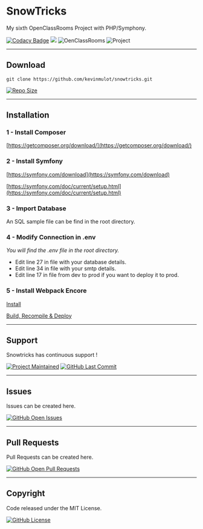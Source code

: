 # SnowTricks
My sixth OpenClassRooms Project with PHP/Symphony.

[![Codacy Badge](https://api.codacy.com/project/badge/Grade/e1a507c6c3d4415f8bfe1544c45c432f)](https://www.codacy.com/manual/kevinmulot/snowtricks?utm_source=github.com&amp;utm_medium=referral&amp;utm_content=kevinmulot/snowtricks&amp;utm_campaign=Badge_Grade)
<a href="https://codeclimate.com/github/kevinmulot/snowtricks/maintainability"><img src="https://api.codeclimate.com/v1/badges/f7932e8cad48b61dcbf6/maintainability" /></a>
![OenClassRooms](https://img.shields.io/badge/OpenClassRooms-DA_PHP/SF-blue.svg)
![Project](https://img.shields.io/badge/Project-6-blue.svg)

---

## Download

`git clone https://github.com/kevinmulot/snowtricks.git`  
  
[![Repo Size](https://img.shields.io/github/repo-size/kevinmulot/snowtricks?label=Repo+Size)](https://github.com/kevinmulot/snowtricks/tree/master)

---

## Installation
### 1 - Install Composer
[https://getcomposer.org/download/](https://getcomposer.org/download/)

### 2 - Install Symfony
[https://symfony.com/download](https://symfony.com/download)

[https://symfony.com/doc/current/setup.html](https://symfony.com/doc/current/setup.html)

### 3 - Import Database
An SQL sample file can be find in the root directory.

### 4 - Modify Connection in .env
*You will find the .env file in the root directory.*
*   Edit line 27 in file with your database details.
*   Edit line 34 in file with your smtp details.
*   Edit line 17 in file from dev to prod if you want to deploy it to prod.

### 5 - Install Webpack Encore
[Install](https://symfony.com/doc/current/frontend/encore/installation.html)

[Build, Recompile & Deploy](https://symfony.com/doc/current/frontend/encore/simple-example.html)

---

## Support

Snowtricks has continuous support !

[![Project Maintained](https://img.shields.io/maintenance/yes/2019.svg?label=Maintained)](https://github.com/kevinmulot/snowtricks)
[![GitHub Last Commit](https://img.shields.io/github/last-commit/kevinmulot/snowtricks.svg?label=Last+Commit)](https://github.com/kevinmulot/snowtricks/commits/master)

---

## Issues

Issues can be created here.

[![GitHub Open Issues](https://img.shields.io/github/issues/kevinmulot/snowtricks.svg?label=Issues)](https://github.com/kevinmulot/snowtricks/issues)

---

## Pull Requests

Pull Requests can be created here.

[![GitHub Open Pull Requests](https://img.shields.io/github/issues-pr/kevinmulot/snowtricks.svg?label=Pull+Requests)](https://github.com/kevinmulot/snowtricks/pulls)

---

## Copyright

Code released under the MIT License.

[![GitHub License](https://img.shields.io/github/license/kevinmulot/snowtricks.svg?label=License)](https://github.com/kevinmulot/snowtricks/blob/master/LICENSE.md)
